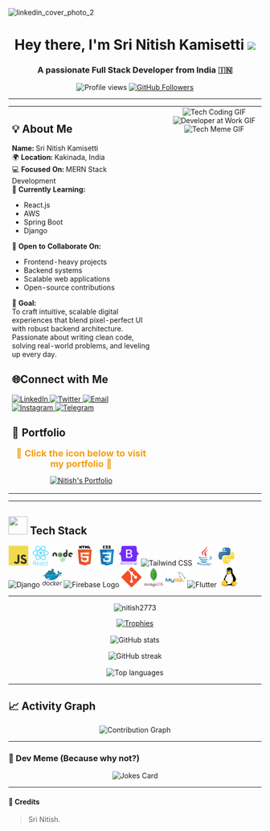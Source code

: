 
![linkedin_cover_photo_2](https://github.com/user-attachments/assets/aefa7de5-f8a8-4422-a386-ca745837151e)
<!-- Profile Header Image -->


<h1 align="center">Hey there, I'm Sri Nitish Kamisetti <img src="https://raw.githubusercontent.com/MartinHeinz/MartinHeinz/master/wave.gif" width="30px"></h1>
<h3 align="center">A passionate Full Stack Developer from India 🇮🇳</h3>

<p align="center">
  <img src="https://komarev.com/ghpvc/?username=nitish2773&style=flat-square" alt="Profile views" />
  <a href="https://github.com/nitish2773?tab=followers"><img src="https://img.shields.io/github/followers/nitish2773?label=Follow&style=social" alt="GitHub Followers"></a>
</p>

---

<table style="border-collapse: collapse; width: 100%;">
  <tr>
    <td valign="top" width="60%" style="padding-right: 20px;">

## 💡 About Me

**Name:** Sri Nitish Kamisetti  
🌍 **Location:** Kakinada, India  
💻 **Focused On:** MERN Stack Development  
📖 **Currently Learning:**  
- React.js  
- AWS  
- Spring Boot  
- Django  

🤝 **Open to Collaborate On:**  
- Frontend-heavy projects  
- Backend systems  
- Scalable web applications  
- Open-source contributions  


🎯 **Goal:**  
To craft intuitive, scalable digital experiences that blend pixel-perfect UI with robust backend architecture. Passionate about writing clean code, solving real-world problems, and leveling up every day.

## 🌐Connect with Me

<p align="left">
  <a href="https://www.linkedin.com/in/sri-nitish-kamisetti/">
    <img src="https://cdn.jsdelivr.net/gh/devicons/devicon/icons/linkedin/linkedin-original.svg" alt="LinkedIn" height="30" width="40" />
  </a>
  
  <a href="https://twitter.com/your_username" target="_blank">
    <img src="https://cdn.jsdelivr.net/gh/devicons/devicon/icons/twitter/twitter-original.svg" alt="Twitter" height="30" width="40" />
  </a>
  
  <a href="mailto:nitishkamisetti123@gmail.com" target="_blank">
    <img src="https://img.icons8.com/fluency/48/000000/apple-mail.png" alt="Email" height="40" width="40" />
  </a>
  
  <a href="https://www.instagram.com/_nitish_2773" target="_blank">
    <img src="https://img.icons8.com/fluency/48/instagram-new.png" alt="Instagram" height="40" width="40" />
  </a>
  
<a href="https://t.me/Srinitish" target="_blank">
    <img src="https://img.icons8.com/color/48/telegram-app.png" alt="Telegram" height="40" width="40" />
  </a>
  
</p>

## 🚀 Portfolio

<p align="center">
  <strong style="font-size: 18px; color: #f39c12;">🔻 Click the icon below to visit my portfolio 🔻</strong>
</p>

<p align="center">
  <a href="https://srinitishportfolio.netlify.app/" target="_blank">
    <img src="https://mir-s3-cdn-cf.behance.net/project_modules/disp/945b0225337909.563440870421b.png" alt="Nitish's Portfolio" width="120px" height="120px" />
  </a>
</p>

   </td>
    <td valign="top" width="40%" style="text-align: center; padding-left: 20px;">
      <img src="https://media4.giphy.com/media/v1.Y2lkPTc5MGI3NjExeXNqN2JkMDlqcGxhcGdlcjZud3RmZmtmdTA2dGZ1NTc0dmZpbnI4dCZlcD12MV9pbnRlcm5hbF9naWZfYnlfaWQmY3Q9Zw/SWoSkN6DxTszqIKEqv/giphy.gif" width="100%" alt="Tech Coding GIF" style="max-height: 100%; object-fit: cover;">
      <img src="https://media4.giphy.com/media/v1.Y2lkPTc5MGI3NjExYjYyY3ZsZnQ5eGNoOXBzMnpoeDk5MGUzMXBscnZ2MHNzcnpzYjdiMiZlcD12MV9pbnRlcm5hbF9naWZfYnlfaWQmY3Q9Zw/pqMSyHmekA1Qe7Utp7/giphy.gif" width="100%" alt="Developer at Work GIF" style="max-height: 100%; object-fit: cover;">
      <img src="https://media0.giphy.com/media/v1.Y2lkPTc5MGI3NjExamhqMWF1cXhieG9pZHd0dDQ4YzB3d2ZpYmxrOWZvNHRkMnpiNGpmMSZlcD12MV9pbnRlcm5hbF9naWZfYnlfaWQmY3Q9Zw/YTzh3zw4mj1XpjjiIb/giphy.gif" width="100%" alt="Tech Meme GIF" style="max-height: 100%; object-fit: cover;">
    </td>
    </td>
  </tr>
</table>

---

<h2> <img src="https://media2.giphy.com/media/QssGEmpkyEOhBCb7e1/giphy.gif?cid=ecf05e47a0n3gi1bfqntqmob8g9aid1oyj2wr3ds3mg700bl&amp;rid=giphy.gif" width="38px" height="36px"> Tech Stack </h2>

<p align="left">
  
  <img src="https://raw.githubusercontent.com/devicons/devicon/master/icons/javascript/javascript-original.svg" alt="JavaScript" width="40" />
  
  <img src="https://raw.githubusercontent.com/devicons/devicon/master/icons/react/react-original-wordmark.svg" alt="React" width="40" />
  
  <img src="https://raw.githubusercontent.com/devicons/devicon/master/icons/nodejs/nodejs-original-wordmark.svg" alt="NodeJS" width="40" />
  
  <img src="https://raw.githubusercontent.com/devicons/devicon/master/icons/html5/html5-original-wordmark.svg" alt="HTML5" width="40" />
  
  <img src="https://raw.githubusercontent.com/devicons/devicon/master/icons/css3/css3-original-wordmark.svg" alt="CSS3" width="40" />
  
  <img src="https://raw.githubusercontent.com/devicons/devicon/master/icons/bootstrap/bootstrap-plain-wordmark.svg" alt="Bootstrap" width="40" />
  
  <img src="https://www.vectorlogo.zone/logos/tailwindcss/tailwindcss-icon.svg" alt="Tailwind CSS" width="40" />
  <img src="https://raw.githubusercontent.com/devicons/devicon/master/icons/java/java-original.svg" alt="Java" width="40" />
  <img src="https://raw.githubusercontent.com/devicons/devicon/master/icons/python/python-original.svg" alt="Python" width="40" />
  <img src="https://cdn.worldvectorlogo.com/logos/django.svg" alt="Django" width="40" />
  <img src="https://raw.githubusercontent.com/devicons/devicon/master/icons/docker/docker-original-wordmark.svg" alt="Docker" width="40" />
  <img src="https://firebase.google.com/downloads/brand-guidelines/PNG/logo-logomark.png" alt="Firebase Logo" width="40">
  <img src="https://raw.githubusercontent.com/devicons/devicon/master/icons/git/git-original.svg" alt="Git" width="40" />
  <img src="https://raw.githubusercontent.com/devicons/devicon/master/icons/mongodb/mongodb-original-wordmark.svg" alt="MongoDB" width="40" />
  <img src="https://raw.githubusercontent.com/devicons/devicon/master/icons/mysql/mysql-original-wordmark.svg" alt="MySQL" width="40" />
  <img src="https://www.vectorlogo.zone/logos/flutterio/flutterio-icon.svg" alt="Flutter" width="40" />
  <img src="https://raw.githubusercontent.com/devicons/devicon/master/icons/linux/linux-original.svg" alt="Linux" width="40" />
</p>

---
<!-- Profile views -->
<p align="center">
  <img src="https://komarev.com/ghpvc/?username=nitish2773&label=Profile%20views&color=0e75b6&style=flat" alt="nitish2773" />
</p>

<!-- GitHub trophies -->
<p align="center">
  <a href="https://github.com/ryo-ma/github-profile-trophy">
    <img src="https://github-profile-trophy.vercel.app/?username=nitish2773" alt="Trophies" />
  </a>
</p>

<!-- GitHub stats -->
<p align="center">
  <img align="center" src="https://github-readme-stats.vercel.app/api?username=nitish2773&show_icons=true&locale=en" alt="GitHub stats" />
</p>

<!-- GitHub streak -->
<p align="center">
  <img align="center" src="https://streak-stats.demolab.com?user=nitish2773&theme=tokyonight&hide_border=true" alt="GitHub streak" />
</p>

<!-- Top languages -->
<p align="center">
  <img align="center" src="https://github-readme-stats.vercel.app/api/top-langs?username=nitish2773&show_icons=true&locale=en&layout=compact" alt="Top languages" />
</p>

---


## 📈 Activity Graph

<p align="center">
  <img src="https://github-readme-activity-graph.vercel.app/graph?username=nitish2773&theme=tokyo-night" alt="Contribution Graph" />
</p>

---

### 🤣 Dev Meme (Because why not?)

<p align="center">
  <img src="https://readme-jokes.vercel.app/api?theme=dark" alt="Jokes Card">
</p>

---

#### 📌 Credits

> Sri Nitish.

